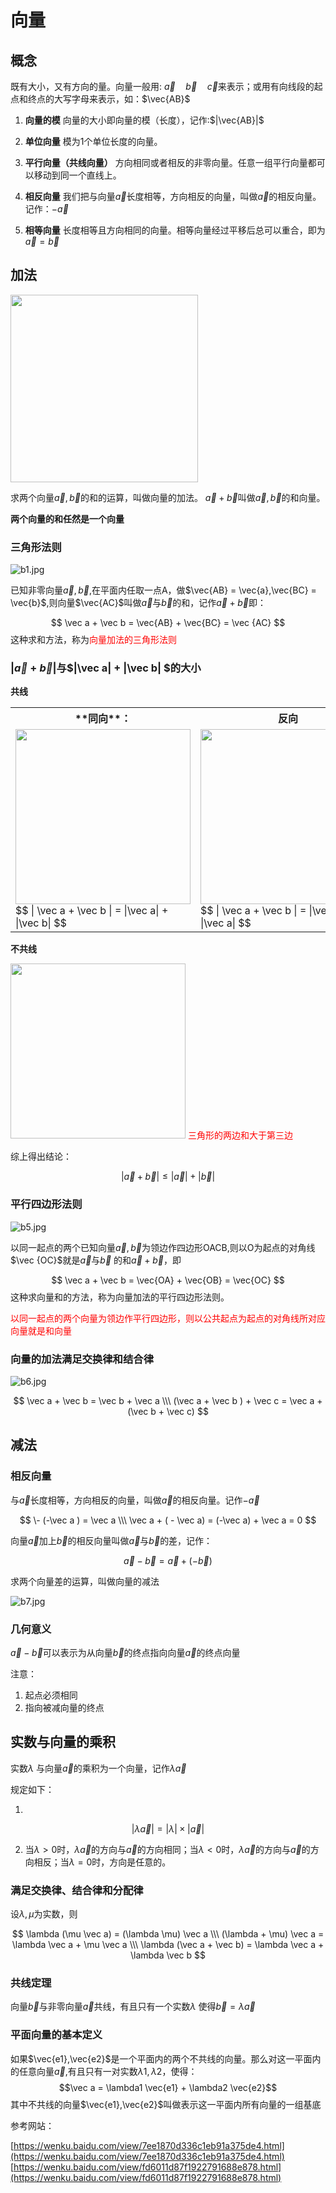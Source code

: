 # 向量

## 概念

既有大小，又有方向的量。向量一般用: $\vec a \quad \vec b \quad  \vec c$来表示；或用有向线段的起点和终点的大写字母来表示，如：$\vec{AB}$


1. **向量的模**
向量的大小即向量的模（长度），记作:$|\vec{AB}|$

2. **单位向量**
模为1个单位长度的向量。


3. **平行向量（共线向量）**
方向相同或者相反的非零向量。任意一组平行向量都可以移动到同一个直线上。

4. **相反向量**
我们把与向量$\vec a$长度相等，方向相反的向量，叫做$\vec a$的相反向量。 记作：$-\vec a$

5. **相等向量**
  长度相等且方向相同的向量。相等向量经过平移后总可以重合，即为$\vec a = \vec b$


## 加法
<img src="../img/b0.jpg" width="300" />

求两个向量$\vec a,\vec b$的和的运算，叫做向量的加法。 $\vec a + \vec b$叫做$\vec a,\vec b$的和向量。

**两个向量的和任然是一个向量**

### 三角形法则
![b1.jpg](../img/b1.jpg)

已知非零向量$\vec a,\vec b$,在平面内任取一点A，做$\vec{AB} = \vec{a},\vec{BC} = \vec{b}$,则向量$\vec{AC}$叫做$\vec a$与$\vec b$的和，记作$\vec a + \vec b$即：

$$
\vec a + \vec b = \vec{AB} + \vec{BC} = \vec {AC}
$$
这种求和方法，称为<font color="red">向量加法的三角形法则</font>

### $|\vec a + \vec b|$与$|\vec a| + |\vec b| $的大小

**共线**
<table>
  <tr>
    <th>
    **同向**：
    </th>
    <th>
      反向
    </th>
  </tr>
  <tr>
    <td>
      <img src="../img/b2.jpg" width="280" />
      $$
      | \vec a + \vec b | = |\vec a| + |\vec b|
      $$
    </td>
    <td>
      <img src="../img/b3.jpg" width="280" />
      $$
      | \vec a + \vec b | = |\vec b| - |\vec a|
      $$
    </td>
  </tr>
</table>

**不共线**

<img src="../img/b4.jpg" width="280" />
<font color="red">三角形的两边和大于第三边</font>

综上得出结论：

$$
|\vec a + \vec b| \leq |\vec a| + |\vec b| 
$$

### 平行四边形法则

![b5.jpg](../img/b5.jpg)

以同一起点的两个已知向量$\vec a,\vec b$为领边作四边形OACB,则以O为起点的对角线$\vec {OC}$就是$\vec a$与$\vec b$ 的和$\vec a+\vec b$，即

$$
\vec a + \vec b = \vec{OA} + \vec{OB} = \vec{OC}
$$
这种求向量和的方法，称为向量加法的平行四边形法则。

<font color="red">以同一起点的两个向量为领边作平行四边形，则以公共起点为起点的对角线所对应向量就是和向量</font>

### 向量的加法满足交换律和结合律

![b6.jpg](../img/b6.jpg)

$$
\vec a + \vec b = \vec b + \vec a \\\
(\vec a + \vec b ) + \vec c = \vec a + (\vec b + \vec c)
$$

## 减法

### 相反向量

与$\vec a$长度相等，方向相反的向量，叫做$\vec a$的相反向量。记作$-\vec a$

$$
\- (-\vec a ) = \vec a \\\
\vec a + ( - \vec a) = (-\vec a) + \vec a = 0 
$$

向量$\vec a$加上$\vec b$的相反向量叫做$\vec a$与$\vec b$的差，记作：

$$
\vec a - \vec b = \vec a + (-\vec b)
$$

求两个向量差的运算，叫做向量的减法

![b7.jpg](../img/b7.jpg)

### 几何意义

$\vec a - \vec b$可以表示为从向量$\vec b$的终点指向向量$\vec a$的终点向量

注意：

1. 起点必须相同
2. 指向被减向量的终点

## 实数与向量的乘积

实数$\lambda$ 与向量$\vec a$的乘积为一个向量，记作$\lambda \vec a$

规定如下：

1. 
$$|\lambda\vec a| = |\lambda|\times|\vec a| $$

2. 当$\lambda > 0$时，$\lambda \vec a$的方向与$\vec a$的方向相同；当$\lambda < 0$时，$\lambda \vec a$的方向与$\vec a$的方向相反；当$\lambda = 0$时，方向是任意的。


### 满足交换律、结合律和分配律

设$\lambda,\mu$为实数，则

$$
\lambda  (\mu  \vec a) = (\lambda \mu)  \vec a \\\
(\lambda + \mu) \vec a = \lambda \vec a + \mu \vec a \\\
\lambda (\vec a + \vec b) = \lambda \vec a + \lambda  \vec b
$$

### 共线定理

向量$\vec b$与非零向量$\vec a$共线，有且只有一个实数$\lambda$ 使得$\vec b = \lambda \vec a$


### 平面向量的基本定义
如果$\vec{e1},\vec{e2}$是一个平面内的两个不共线的向量。那么对这一平面内的任意向量$\vec a$,有且只有一对实数$\lambda1,\lambda2$，使得：
$$\vec a = \lambda1 \vec{e1} + \lambda2 \vec{e2}$$
其中不共线的向量$\vec{e1},\vec{e2}$叫做表示这一平面内所有向量的一组基底

参考网站：

[https://wenku.baidu.com/view/7ee1870d336c1eb91a375de4.html](https://wenku.baidu.com/view/7ee1870d336c1eb91a375de4.html)
[https://wenku.baidu.com/view/fd6011d87f1922791688e878.html](https://wenku.baidu.com/view/fd6011d87f1922791688e878.html)